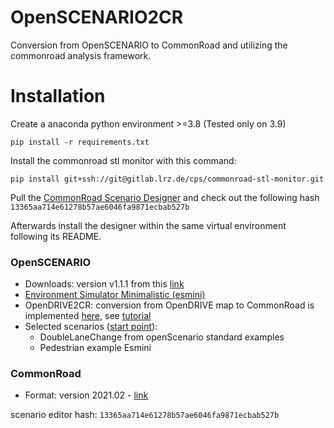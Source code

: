 # OpenSCENARIO2CR

Conversion from OpenSCENARIO to CommonRoad and utilizing the commonroad analysis framework.

# Installation

Create a anaconda python environment >=3.8 (Tested only on 3.9)

```
pip install -r requirements.txt
```

Install the commonroad stl monitor with this command:

```
pip install git+ssh://git@gitlab.lrz.de/cps/commonroad-stl-monitor.git
```

Pull the [CommonRoad Scenario Designer](https://gitlab.lrz.de/cps/commonroad-scenario-designer) and check out the
following hash `13365aa714e61278b57ae6046fa9871ecbab527b` 

Afterwards install the designer within the same virtual environment following its README.

### OpenSCENARIO

- Downloads: version v1.1.1 from this [link](https://www.asam.net/standards/detail/openscenario/)
- [Environment Simulator Minimalistic (esmini)](https://github.com/esmini/esmini)
- OpenDRIVE2CR: conversion from OpenDRIVE map to CommonRoad is
  implemented [here](https://gitlab.lrz.de/cps/commonroad-scenario-designer/-/tree/master),
  see [tutorial](https://gitlab.lrz.de/cps/commonroad-scenario-designer/-/blob/master/tutorials/conversion_examples/example_opendrive_to_commonroad.py)
- Selected scenarios ([start point](https://gitlab.lrz.de/kosi/wp6/openscenario/-/tree/main/scenarios)):
    - DoubleLaneChange from openScenario standard examples
    - Pedestrian example Esmini

### CommonRoad

- Format: version 2021.02 - [link](https://commonroad-io.readthedocs.io/en/latest/user/getting_started/)

scenario editor hash: `13365aa714e61278b57ae6046fa9871ecbab527b`

#   